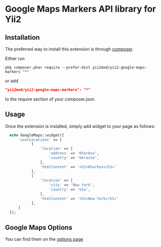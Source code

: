 Google Maps Markers API library for Yii2
=========

Installation   
------------

The preferred way to install this extension is through [composer](http://getcomposer.org/download/).

Either run

```
php composer.phar require --prefer-dist yii2mod/yii2-google-maps-markers "*"
```

or add

```json
"yii2mod/yii2-google-maps-markers": "*"
```

to the require section of your composer.json.

Usage
------------
Once the extension is installed, simply add widget to your page as follows:

```php
  echo GoogleMaps::widget([
      'userLocations' => [
            [
                'location' => [
                    'address' => 'Kharkov',
                    'country' => 'Ukraine',
                ],
                'htmlContent' => '<h1>Kharkov</h1>'
            ],
            [
                'location' => [
                    'city' => 'New York',
                    'country' => 'Usa',
                ],
                'htmlContent' => '<h1>New York</h1>'
            ],
      ]
  ]); 
```

Google Maps Options 
----------------
You can find them on the [options page](https://developers.google.com/maps/documentation/javascript/reference)

